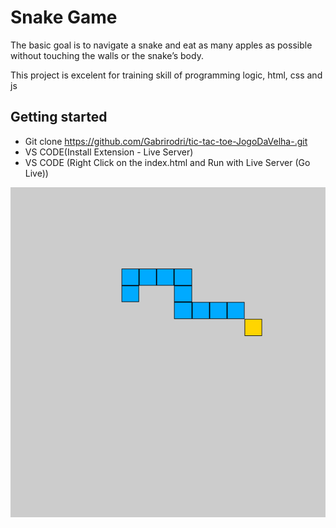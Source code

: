 # Snake Game

The basic goal is to navigate a snake and eat as many apples as possible without touching the walls or the snake’s body.

This project is excelent for training skill of programming logic, html, css and js

## Getting started

- Git clone https://github.com/Gabrirodri/tic-tac-toe-JogoDaVelha-.git
- VS CODE(Install Extension - Live Server)
- VS CODE (Right Click on the index.html and Run with Live Server (Go Live))

![snake image](https://github.com/Gabrirodri/snake-javascript/blob/main/snake-game.png)
